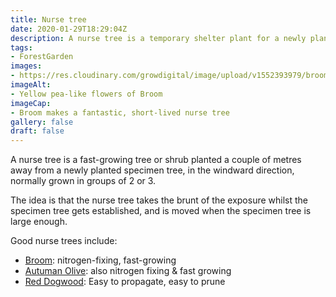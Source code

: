 ```yaml
---
title: Nurse tree
date: 2020-01-29T18:29:04Z
description: A nurse tree is a temporary shelter plant for a newly planted tree
tags: 
- ForestGarden
images: 
- https://res.cloudinary.com/growdigital/image/upload/v1552393979/broom-69084771.jpg
imageAlt:
- Yellow pea-like flowers of Broom
imageCap:
- Broom makes a fantastic, short-lived nurse tree
gallery: false
draft: false
---
```


A nurse tree is a fast-growing tree or shrub planted a couple of metres away from a newly planted specimen tree, in the windward direction, normally grown in groups of 2 or 3.

The idea is that the nurse tree takes the brunt of the exposure whilst the specimen tree gets established, and is moved when the specimen tree is large enough.

Good nurse trees include:

* [Broom](https://pfaf.org/user/Plant.aspx?LatinName=Cytisus+scoparius): nitrogen-fixing, fast-growing
* [Autuman Olive](https://pfaf.org/user/Plant.aspx?LatinName=Elaeagnus+umbellata): also nitrogen fixing & fast growing
* [Red Dogwood](https://pfaf.org/user/Plant.aspx?LatinName=Cornus+sericea): Easy to propagate, easy to prune 

